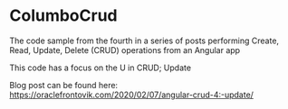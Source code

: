 # ColumboCrud

The code sample from the fourth in a series of posts performing Create, Read, Update, Delete (CRUD) operations from an Angular app

This code has a focus on the U in CRUD; Update

Blog post can be found here: https://oraclefrontovik.com/2020/02/07/angular-crud-4:-update/
